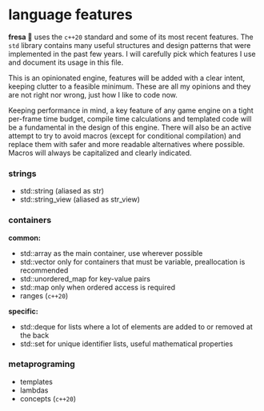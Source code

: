# language features

**fresa :strawberry:** uses the `c++20` standard and some of its most recent features. The `std` library contains many useful structures and design patterns that were implemented in the past few years. I will carefully pick which features I use and document its usage in this file.

This is an opinionated engine, features will be added with a clear intent, keeping clutter to a feasible minimum. These are all my opinions and they are not right nor wrong, just how I like to code now.

Keeping performance in mind, a key feature of any game engine on a tight per-frame time budget, compile time calculations and templated code will be a fundamental in the design of this engine. There will also be an active attempt to try to avoid macros (except for conditional compilation) and replace them with safer and more readable alternatives where possible. Macros will always be capitalized and clearly indicated.

### strings

- std::string (aliased as str)
- std::string_view (aliased as str_view)

### containers

**common:**

- std::array as the main container, use wherever possible
- std::vector only for containers that must be variable, preallocation is recommended
- std::unordered_map for key-value pairs
- std::map only when ordered access is required
- ranges (`c++20`)

**specific:**

- std::deque for lists where a lot of elements are added to or removed at the back
- std::set for unique identifier lists, useful mathematical properties

### metaprograming

- templates
- lambdas
- concepts (`c++20`)

